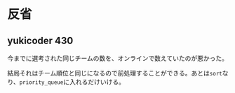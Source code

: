 # 反省

## yukicoder 430

今までに選考された同じチームの数を、オンラインで数えていたのが悪かった。

結局それはチーム順位と同じになるので前処理することができる。あとは`sort`なり、`priority_queue`に入れるだけいける。
